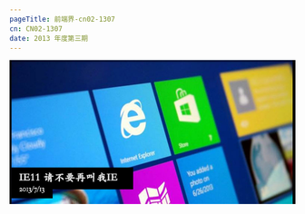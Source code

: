 ```yaml
--- 
pageTitle: 前端界-cn02-1307 
cn: CN02-1307 
date: 2013 年度第三期 
---
```


![IE11:请不要叫我IE](./images/banner.jpg)

